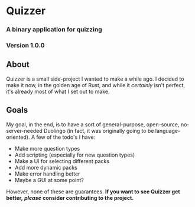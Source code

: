 # Quizzer
### A binary application for quizzing
### Version 1.0.0


## About

Quizzer is a small side-project I wanted to make a while ago. I decided to make it now, in the golden age of Rust, and while it *certainly* isn't perfect, it's already most of what I set out to make.

## Goals

My goal, in the end, is to have a sort of general-purpose, open-source, no-server-needed Duolingo (in fact, it was originally going to be language-oriented). A few of the todo's I have:

 - Make more question types
 - Add scripting (especially for new question types)
 - Make a UI for selecting different packs
 - Add more dynamic packs
 - Make error handling better
 - Maybe a GUI at some point?

However, none of these are guarantees. **If you want to see Quizzer get better,** **_please_** **consider contributing to the project.**
